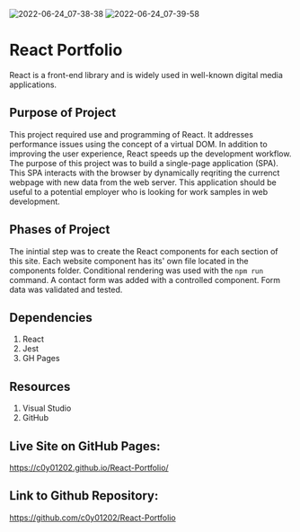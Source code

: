 ![2022-06-24_07-38-38](https://user-images.githubusercontent.com/97765679/175549971-690104f3-5040-44a0-a9f6-9e218cc2454a.png)
![2022-06-24_07-39-58](https://user-images.githubusercontent.com/97765679/175549972-2544f661-7489-478a-b1fb-f746a7520935.png)
# React Portfolio

React is a front-end library and is widely used in well-known digital media applications.

## Purpose of Project

This project required use and programming of React. It addresses performance issues using the concept of a virtual DOM. In addition to improving the user experience, React speeds up the development workflow. The purpose of this project was to build a single-page application (SPA). This SPA interacts with the browser by dynamically reqriting the currenct webpage with new data from the web server. This application should be useful to a potential employer who is looking for work samples in web development.

## Phases of Project

The inintial step was to create the React components for each section of this site. Each website component has its' own file located in the components folder. Conditional rendering was used with the `npm run` command. A contact form was added with a controlled component. Form data was validated and tested. 

## Dependencies

1. React
2. Jest
3. GH Pages

## Resources

1. Visual Studio
2. GitHub

## Live Site on GitHub Pages:

https://c0y01202.github.io/React-Portfolio/

## Link to Github Repository:

https://github.com/c0y01202/React-Portfolio
